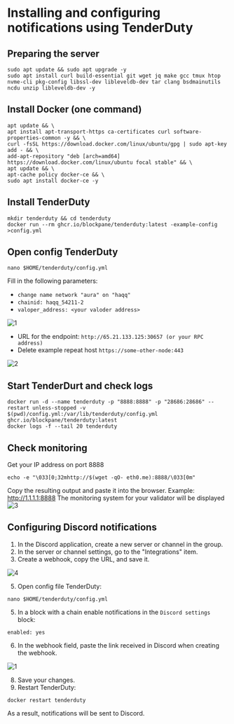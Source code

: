 # Installing and configuring notifications using TenderDuty
## Preparing the server
```
sudo apt update && sudo apt upgrade -y
sudo apt install curl build-essential git wget jq make gcc tmux htop nvme-cli pkg-config libssl-dev libleveldb-dev tar clang bsdmainutils ncdu unzip libleveldb-dev -y
```
## Install Docker (one command)
```
apt update && \
apt install apt-transport-https ca-certificates curl software-properties-common -y && \
curl -fsSL https://download.docker.com/linux/ubuntu/gpg | sudo apt-key add - && \
add-apt-repository "deb [arch=amd64] https://download.docker.com/linux/ubuntu focal stable" && \
apt update && \
apt-cache policy docker-ce && \
sudo apt install docker-ce -y
```
## Install TenderDuty
```
mkdir tenderduty && cd tenderduty
docker run --rm ghcr.io/blockpane/tenderduty:latest -example-config >config.yml
```
## Open config TenderDuty
```
nano $HOME/tenderduty/config.yml
```
Fill in the following parameters:

- `change name network "aura" on "haqq"`
- `chainid: haqq_54211-2`
- `valoper_address: <your valoder address>`

![1](https://user-images.githubusercontent.com/49861610/190073105-6c0d94ca-6b29-4a23-9778-79a4e44d27ae.png)

- URL for the endpoint: `http://65.21.133.125:30657 (or your RPC address)`
- Delete example repeat host `https://some-other-node:443`

![2](https://user-images.githubusercontent.com/49861610/190073121-3175c0f6-d9b7-4ddb-9687-84e7f6124192.png)

## Start TenderDurt and check logs
```
docker run -d --name tenderduty -p "8888:8888" -p "28686:28686" --restart unless-stopped -v $(pwd)/config.yml:/var/lib/tenderduty/config.yml ghcr.io/blockpane/tenderduty:latest
docker logs -f --tail 20 tenderduty
```
## Check monitoring
Get your IP address on port 8888
```
echo -e "\033[0;32mhttp://$(wget -qO- eth0.me):8888/\033[0m"
```
Copy the resulting output and paste it into the browser. Example: http://1.1.1.1:8888
The monitoring system for your validator will be displayed
![3](https://user-images.githubusercontent.com/49861610/190073316-f380b2e4-f894-49b3-9e08-8c40910bb5c9.png)

## Configuring Discord notifications
1. In the Discord application, create a new server or channel in the group.
2. In the server or channel settings, go to the "Integrations" item.
3. Create a webhook, copy the URL, and save it.

![4](https://user-images.githubusercontent.com/49861610/190073720-5880f52c-f6ae-4266-8ece-1454eacdb768.png)

5. Open config file TenderDuty:
```
nano $HOME/tenderduty/config.yml
```
5. In a block with a chain enable notifications in the `Discord settings` block:
```
enabled: yes
```
6. In the webhook field, paste the link received in Discord when creating the webhook.

![1](https://user-images.githubusercontent.com/49861610/190135033-ae1afeb0-8df8-46e0-8961-883bb0e2659c.png)

8. Save your changes.
9. Restart TenderDuty:
```
docker restart tenderduty
```
As a result, notifications will be sent to Discord.
